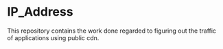 # IP_Address
This repository contains the work done regarded to figuring out the traffic of applications using public cdn.
